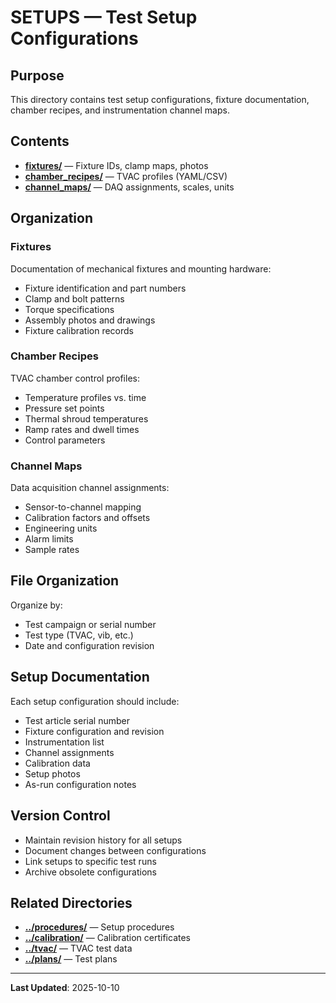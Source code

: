 # SETUPS — Test Setup Configurations

## Purpose

This directory contains test setup configurations, fixture documentation, chamber recipes, and instrumentation channel maps.

## Contents

- **[fixtures/](fixtures/)** — Fixture IDs, clamp maps, photos
- **[chamber_recipes/](chamber_recipes/)** — TVAC profiles (YAML/CSV)
- **[channel_maps/](channel_maps/)** — DAQ assignments, scales, units

## Organization

### Fixtures
Documentation of mechanical fixtures and mounting hardware:
- Fixture identification and part numbers
- Clamp and bolt patterns
- Torque specifications
- Assembly photos and drawings
- Fixture calibration records

### Chamber Recipes
TVAC chamber control profiles:
- Temperature profiles vs. time
- Pressure set points
- Thermal shroud temperatures
- Ramp rates and dwell times
- Control parameters

### Channel Maps
Data acquisition channel assignments:
- Sensor-to-channel mapping
- Calibration factors and offsets
- Engineering units
- Alarm limits
- Sample rates

## File Organization

Organize by:
- Test campaign or serial number
- Test type (TVAC, vib, etc.)
- Date and configuration revision

## Setup Documentation

Each setup configuration should include:
- Test article serial number
- Fixture configuration and revision
- Instrumentation list
- Channel assignments
- Calibration data
- Setup photos
- As-run configuration notes

## Version Control

- Maintain revision history for all setups
- Document changes between configurations
- Link setups to specific test runs
- Archive obsolete configurations

## Related Directories

- **[../procedures/](../procedures/)** — Setup procedures
- **[../calibration/](../calibration/)** — Calibration certificates
- **[../tvac/](../tvac/)** — TVAC test data
- **[../plans/](../plans/)** — Test plans

---

**Last Updated**: 2025-10-10
